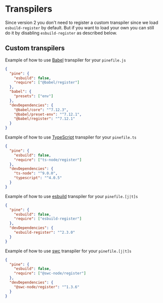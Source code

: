 # Transpilers

Since version 2 you don't need to register a custom transpiler since we load `esbuild-register` by default. But if you want to load your own you can still do it by disabling `esbuild-register` as described below.

## Custom transpilers

Example of how to use [Babel](https://babeljs.io/) transpiler for your `pinefile.js`

```json
{
  "pine": {
    "esbuild": false,
    "require": ["@babel/register"]
  },
  "babel": {
    "presets": ["env"]
  },
  "devDependencies": {
    "@babel/core": "^7.12.3",
    "@babel/preset-env": "^7.12.1",
    "@babel/register": "^7.12.1"
  }
}
```

Example of how to use [TypeScript](https://www.typescriptlang.org/) transpiler for your `pinefile.ts`

```json
{
  "pine": {
    "esbuild": false,
    "require": ["ts-node/register"]
  },
  "devDependencies": {
    "ts-node": "^9.0.0",
    "typescript": "^4.0.5"
  }
}
```

Example of how to use [esbuild](https://esbuild.github.io/) transpiler for your `pinefile.[j|t]s`

```json
{
  "pine": {
    "esbuild": false,
    "require": ["esbuild-register"]
  },
  "devDependencies": {
    "esbuild-register": "^2.3.0"
  }
}
```


Example of how to use [swc](https://swc.rs/) transpiler for your `pinefile.[j|t]s`

```json
{
  "pine": {
    "esbuild": false,
    "require": ["@swc-node/register"]
  },
  "devDependencies": {
    "@swc-node/register": "^1.3.6"
  }
}
```
